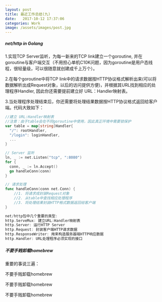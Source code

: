 ```yaml
---
layout: post
title: 最近工作总结(九)
date:   2017-10-12 17:37:06
categories: Work
image: /assets/images/post.jpg
---
```


##### net/http in Golang

1.实现TCP Server监听，为每一新来的TCP link建立一个goroutine, 并在goroutine与客户端交互（不用担心单机C10K问题，因为goroutine是用户态线程，很轻量级，可以很随意就创建成千上万个）。

2.在每个goroutine中将TCP link中的请求数据按HTTP协议格式解析出来(可以将数据解析出成Request对象，以后的访问提供方便)，并根据其URL找到相应的处理程序Handler, 因此你还需要提前建立好 URL：Handler映射表。

3.当处理程序处理结束后，你还需要将处理结果数据按HTTP协议格式返回给客户端。代码大致如下：

```go
//建立 URL:Handler映射表
//注意：由于table会在不同goroutine中使用，因此真正环境中需要锁保护
var table = map[string]Handler{
  "/": rootHandler,
  "/login": loginHandler,
  ...
}

// Server 监听
ln, _ := net.Listen("tcp", ":8080")
for {
  conn, _ := ln.Accept()
  go handleConn(conn)
}

// 请求处理
func handleConn(conn net.Conn) {
    //1. 将请求成封装Request对象
    //2. 从table中查找相应处理程序
    //3. 将处理结果封装HTTP格式数据返回给客户端
}

net/http包中几个重要的类型:
http.ServeMux: 建立URL:Handler映射表
http.Server: 运行HTTP Server
http.Request: 封装客户端HTTP请求数据
http.ResponseWriter: 用来构造服务器端HTTP响应数据
http.Handler: URL处理程序必须实现的接口
```

##### 不要手贱卸载homebrew
重要的事说三遍：

不要手贱卸载homebrew

不要手贱卸载homebrew

不要手贱卸载homebrew
